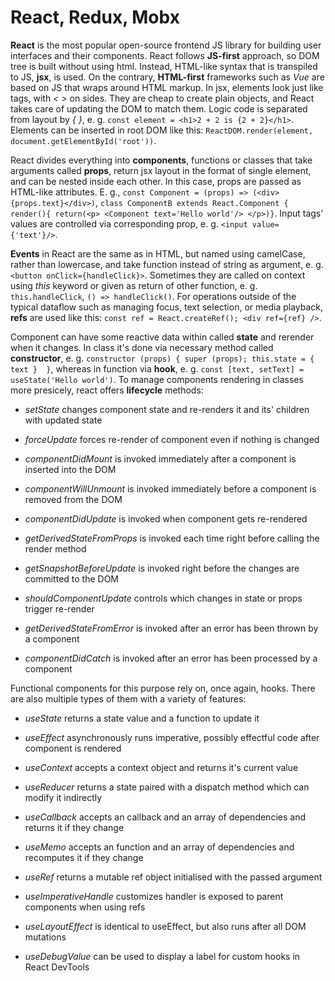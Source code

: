 # React, Redux, Mobx

**React** is the most popular open-source frontend JS library for building user interfaces and their components. React follows **JS-first** approach, so DOM tree is 
built without using html. Instead, HTML-like syntax that is transpiled to JS, **jsx**, is used. On the contrary, **HTML-first** frameworks such as *Vue* are based on
JS that wraps around HTML markup. In jsx, elements look just like tags, with *< >* on sides. They are cheap to create plain objects, and React takes care of updating
the DOM to match them. Logic code is separated from layout by *{ }*, e. g. `const element = <h1>2 + 2 is {2 + 2}</h1>`. Elements can be inserted in root DOM like this:
`ReactDOM.render(element, document.getElementById('root'))`. 

React divides everything into **components**, functions or classes that take arguments called **props**, return jsx layout in the format of single element, and can be
nested inside each other. In this case, props are passed as HTML-like attributes. E. g., 
`const Component = (props) => (<div>{props.text}</div>)`, `class ComponentB extends React.Component { render(){ return(<p> <Component text='Hello world'/> </p>)}`.
Input tags' values are controlled via corresponding prop, e. g. `<input value={'text'}/>`.

**Events** in React are the same as in HTML, but named using camelCase, rather than lowercase, and take function instead of string as argument, e. g.  
`<button onClick={handleClick}>`. Sometimes they are called on context using *this* keyword or given as return of other function, e. g. `this.handleClick`,
`() => handleClick()`. For operations outside of the typical dataflow such as managing focus, text selection, or media playback, **refs** are used like this:
`const ref = React.createRef(); <div ref={ref} />`.

Component can have some reactive data within called **state** and rerender when it changes. In class it's done via necessary method called **constructor**, e. g. 
`constructor (props) { super (props); this.state = { text }  }`, whereas in function via **hook**, e. g. `const [text, setText] = useState('Hello world')`. To manage
components rendering in classes more presicely, react offers **lifecycle** methods: 
- *setState* changes component state and re-renders it and its' children with updated state

- *forceUpdate* forces re-render of component even if nothing is changed

- *componentDidMount* is invoked immediately after a component is inserted into the DOM

- *componentWillUnmount* is invoked immediately before a component is removed from the DOM
 
- *componentDidUpdate* is invoked when component gets re-rendered

- *getDerivedStateFromProps* is invoked each time right before calling the render method

- *getSnapshotBeforeUpdate* is invoked right before the changes are committed to the DOM

- *shouldComponentUpdate* controls which changes in state or props trigger re-render

- *getDerivedStateFromError* is invoked after an error has been thrown by a component

- *componentDidCatch* is invoked after an error has been processed by a component

Functional components for this purpose rely on, once again, hooks. There are also multiple types of them with a variety of features:
- *useState* returns a state value and a function to update it

- *useEffect* asynchronously runs imperative, possibly effectful code after component is rendered

- *useContext* accepts a context object and returns it's current value

- *useReducer* returns a state paired with a dispatch method which can modify it indirectly
        
- *useCallback* accepts an callback and an array of dependencies and returns it if they change

- *useMemo* accepts an function and an array of dependencies and recomputes it if they change

- *useRef* returns a mutable ref object initialised with the passed argument

- *useImperativeHandle* customizes handler is exposed to parent components when using refs

- *useLayoutEffect* is identical to useEffect, but also runs after all DOM mutations

- *useDebugValue* can be used to display a label for custom hooks in React DevTools
